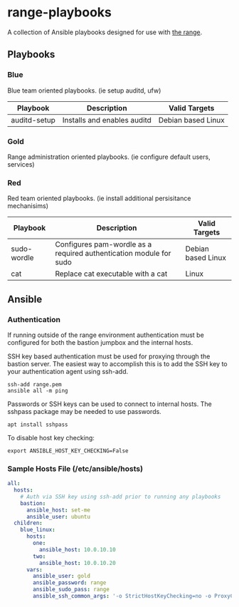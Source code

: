 # range-playbooks

A collection of Ansible playbooks designed for use with [the range](https://github.com/cofcsecurity/cyber-range).

## Playbooks

### Blue

Blue team oriented playbooks. (ie setup auditd, ufw)

| Playbook | Description | Valid Targets |
| -------- | ----------- | ------------- |
| auditd-setup | Installs and enables auditd | Debian based Linux |

### Gold

Range administration oriented playbooks. (ie configure default users, services)

### Red

Red team oriented playbooks. (ie install additional persisitance mechanisims)

| Playbook | Description | Valid Targets |
| -------- | ----------- | ------------- |
| sudo-wordle | Configures pam-wordle as a required authentication module for sudo | Debian based Linux |
| cat | Replace cat executable with a cat | Linux |

## Ansible

### Authentication

If running outside of the range environment authentication must be configured for both the bastion jumpbox and the internal hosts.

SSH key based authentication must be used for proxying through the bastion server. 
The easiest way to accomplish this is to add the SSH key to your authentication agent using ssh-add.

```
ssh-add range.pem
ansible all -m ping
```

Passwords or SSH keys can be used to connect to internal hosts. The sshpass package may be needed to use passwords.

```
apt install sshpass
```

To disable host key checking:

```
export ANSIBLE_HOST_KEY_CHECKING=False
```

### Sample Hosts File (/etc/ansible/hosts)

```yaml
all:
  hosts:
    # Auth via SSH key using ssh-add prior to running any playbooks
    bastion:
      ansible_host: set-me
      ansible_user: ubuntu
  children:
    blue_linux:
      hosts:
        one:
          ansible_host: 10.0.10.10
        two:
          ansible_host: 10.0.10.20
      vars:
        ansible_user: gold
        ansible_password: range
        ansible_sudo_pass: range
        ansible_ssh_common_args: '-o StrictHostKeyChecking=no -o ProxyCommand="ssh -W %h:%p -q ubuntu@set-me"'
```
